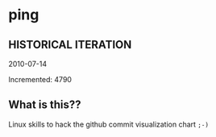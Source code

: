 # ping

## HISTORICAL ITERATION
2010-07-14

Incremented: 4790

## What is this?? 
Linux skills to hack the github commit visualization chart `;-)`

